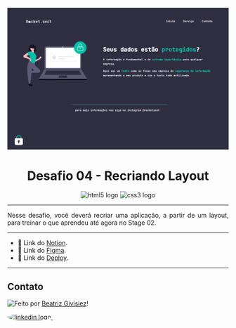 ![Desafio 02](./desafio02.png "Desafio 02")

<h1 align="center">Desafio 04 - Recriando Layout </h1>

<div align="center">
  <img src="https://cdn.jsdelivr.net/gh/devicons/devicon/icons/html5/html5-original.svg" height="40" width="52" alt="html5 logo"  />
  <img src="https://cdn.jsdelivr.net/gh/devicons/devicon/icons/css3/css3-original.svg" height="40" width="52" alt="css3 logo"  />
</div>

---

<p align="justify">Nesse desafio, você deverá recriar uma aplicação, a partir de um layout, para treinar o que aprendeu até agora no Stage 02.</p>
<hr/>

- 🚀 Link do [Notion](https://efficient-sloth-d85.notion.site/Desafio-avan-ado-Recriando-layout-17338681d78c439aa64ac9474d7c6d92).<br/>
- 🚀 Link do [Figma](<https://www.figma.com/file/MEn6prcRm1jWLmP9BaXu4B/Explorer-(Copy)?node-id=0%3A1>).<br/>
- 🚀 Link do [Deploy](href="https://rocketseat-explorer-stage2-desafio.vercel.app/).<br/>

---

## Contato

<img align="left" src="https://avatars.githubusercontent.com/BeatrizGivisiez?size=100">

Feito por [Beatriz Givisiez](https://github.com/BeatrizGivisiez)!

<a href="https://www.linkedin.com/in/beatriz-givisiez/" target="_blank">
    <img style="border-radius:50%;" src="https://raw.githubusercontent.com/maurodesouza/profile-readme-generator/master/src/assets/icons/social/linkedin/default.svg" width="52" height="40" alt="linkedin logo"  />
  </a>&nbsp;
